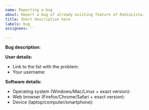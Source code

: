 ```yaml
---
name: Reporting a bug
about: Report a bug of already existing feature of RadioLista.
title: Short description here
labels: bug
assignees: ''

---
```


<!-- Before reporting a bug, CHECK whether anyone else has already reported it! -->
<!-- If so, please add your comments to the existing issue instead. -->

**Bug description:**
<!-- Describe PRECISELY the problem here. REQUIRED -->



**User details:**
<!-- Paste specified information AFTER its label. OPTIONAL -->

- Link to the list with the problem:
- Your username:

**Software details:**
<!-- Paste specified information AFTER its label. REQUIRED -->

- Operating system (Windows/Mac/Linux + exact version):
- Web browser (Firefox/Chrome/Safari + exact version):
- Device (laptop/computer/smartphone):
